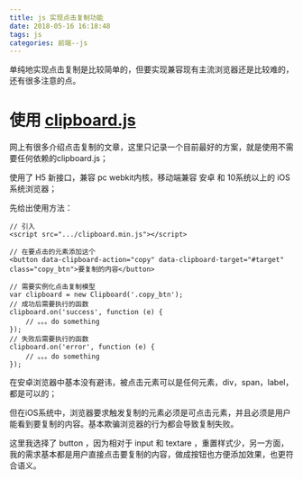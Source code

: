 ```yaml
---
title: js 实现点击复制功能
date: 2018-05-16 16:18:48
tags: js
categories: 前端--js
---
```


单纯地实现点击复制是比较简单的，但要实现兼容现有主流浏览器还是比较难的，还有很多注意的点。

<!-- more -->

# 使用 [clipboard.js](https://clipboardjs.com/) 

网上有很多介绍点击复制的文章，这里只记录一个目前最好的方案，就是使用不需要任何依赖的clipboard.js；

使用了 H5 新接口，兼容 pc webkit内核，移动端兼容 安卓 和 10系统以上的 iOS 系统浏览器；

先给出使用方法：

```
// 引入
<script src=".../clipboard.min.js"></script> 

// 在要点击的元素添加这个
<button data-clipboard-action="copy" data-clipboard-target="#target" class="copy_btn">要复制的内容</button>

// 需要实例化点击复制模型
var clipboard = new Clipboard('.copy_btn');
// 成功后需要执行的函数
clipboard.on('success', function (e) {
    // 。。。do something
});
// 失败后需要执行的函数
clipboard.on('error', function (e) {
    // 。。。do something
});
``` 

在安卓浏览器中基本没有避讳，被点击元素可以是任何元素，div，span，label，都是可以的；

但在iOS系统中，浏览器要求触发复制的元素必须是可点击元素，并且必须是用户能看到要复制的内容。基本欺骗浏览器的行为都会导致复制失败。

这里我选择了 button ，因为相对于 input 和 textare ，重置样式少，另一方面，我的需求基本都是用户直接点击要复制的内容，做成按钮也方便添加效果，也更符合语义。